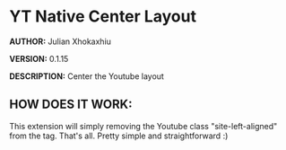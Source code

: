 # YT Native Center Layout #

**AUTHOR:** Julian Xhokaxhiu

**VERSION:** 0.1.15

**DESCRIPTION:** Center the Youtube layout

## HOW DOES IT WORK: ##
This extension will simply removing the Youtube class "site-left-aligned" from the <body> tag.
That's all. Pretty simple and straightforward :)
